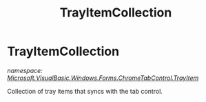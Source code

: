 ﻿---
title: TrayItemCollection
---

# TrayItemCollection
_namespace: [Microsoft.VisualBasic.Windows.Forms.ChromeTabControl.TrayItem](N-Microsoft.VisualBasic.Windows.Forms.ChromeTabControl.TrayItem.html)_

Collection of tray items that syncs with the tab control.




